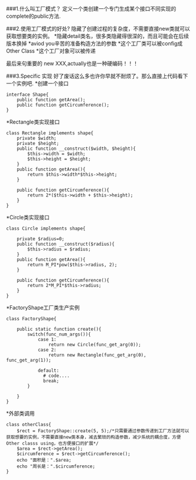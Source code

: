 ###1.什么叫工厂模式？
定义一个类创建一个专门生成某个接口不同实现的complete的public方法.

###2.使用工厂模式的好处?
隐藏了创建过程的复杂度，不需要直接new类就可以获取想要类的实例。
*隐藏detail类名，很多类隐藏得很深的，而且可能会在后续版本换掉
*aviod you辛苦的准备构造方法的参数
*这个工厂类可以被config成Other Class
*这个工厂对象可以被传递

最后来句重要的
new XXX,actually也是一种硬编码！！！

###3.Specific 实现
好了废话这么多也许你早就不耐烦了。那么直接上代码看下一个实例吧.
*创建一个接口
```
interface Shape{
    public function getArea();
    public function getCircumference();
}
```
*Rectangle类实现接口
```
class Rectangle implements shape{
    private $width;
    private $height;
    public function __construct($width, $height){
        $this->width = $width;
        $this->height = $height;
    }
    public function getArea(){
        return $this->width*$this->height;
    }

    public function getCircumference(){
        return 2*($this->width + $this->height);
    }
}
```
*Circle类实现接口
```
class Circle implements shape{
 
    private $radius=0;
    public function __construct($radius){
        $this->radius = $radius;
    }
    public function getArea(){
        return M_PI*pow($this->radius, 2);
    }

    public function getCircumference(){
        return 2*M_PI*$this->radius;
    }
}
```
*FactoryShape工厂类生产实例
```
class FactoryShape{

    public static function create(){
        switch(func_num_args()){
            case 1:
                return new Circle(func_get_arg(0));
            case 2:
                return new Rectangle(func_get_arg(0), func_get_arg(1));

            default:
              # code....
              break;
        }
         
    }
}
```
*外部类调用
```
class otherClass{ 
    $rect = FactoryShape::create(5, 5);/*只需要通过参数传递到工厂方法就可以获取想要的实例，不需要直接new类本身，减去繁琐的构造参数，减少系统的耦合度，方便Other classs using，也方便接口的扩展*/
    $area = $rect->getArea();
    $circumference = $rect->getCircumference();
    echo "面积是：".$area;
    echo "周长是：".$circumference;
}
```
